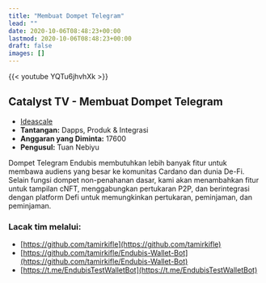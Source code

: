 ```yaml
---
title: "Membuat Dompet Telegram"
lead: ""
date: 2020-10-06T08:48:23+00:00
lastmod: 2020-10-06T08:48:23+00:00
draft: false
images: []
---
```


{{<  youtube YQTu6jhvhXk >}}

## Catalyst TV - Membuat Dompet Telegram

- [Ideascale](https://cardano.ideascale.com/c/idea/420625)
- **Tantangan:** Dapps, Produk &amp; Integrasi
- **Anggaran yang Diminta:** 17600
- **Pengusul:** Tuan Nebiyu

Dompet Telegram Endubis membutuhkan lebih banyak fitur untuk membawa audiens yang besar ke komunitas Cardano dan dunia De-Fi. Selain fungsi dompet non-penahanan dasar, kami akan menambahkan fitur untuk tampilan cNFT, menggabungkan pertukaran P2P, dan berintegrasi dengan platform Defi untuk memungkinkan pertukaran, peminjaman, dan peminjaman.

### Lacak tim melalui:

- [https://github.com/tamirkifle](https://github.com/tamirkifle)
- [https://github.com/tamirkifle/Endubis-Wallet-Bot](https://github.com/tamirkifle/Endubis-Wallet-Bot)
- [https://t.me/EndubisTestWalletBot](https://t.me/EndubisTestWalletBot)
